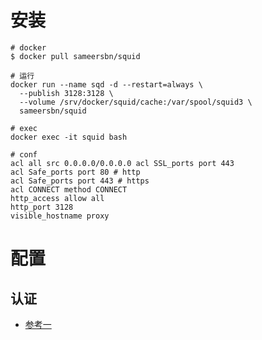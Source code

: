 # 安装

```shell
# docker
$ docker pull sameersbn/squid

# 运行
docker run --name sqd -d --restart=always \
  --publish 3128:3128 \
  --volume /srv/docker/squid/cache:/var/spool/squid3 \
  sameersbn/squid
  
# exec
docker exec -it squid bash

# conf
acl all src 0.0.0.0/0.0.0.0 acl SSL_ports port 443
acl Safe_ports port 80 # http
acl Safe_ports port 443 # https
acl CONNECT method CONNECT
http_access allow all
http_port 3128
visible_hostname proxy
```

# 配置

## 认证

- [参考一](https://blog.csdn.net/skylinethj/article/details/43837277)